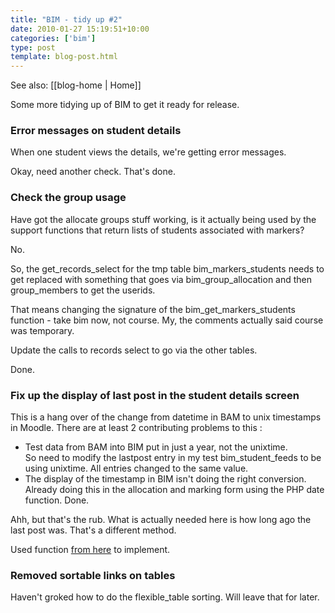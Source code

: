 ```yaml
---
title: "BIM - tidy up #2"
date: 2010-01-27 15:19:51+10:00
categories: ['bim']
type: post
template: blog-post.html
---
```


See also: [[blog-home | Home]]

Some more tidying up of BIM to get it ready for release.

### Error messages on student details

When one student views the details, we're getting error messages.

Okay, need another check. That's done.

### Check the group usage

Have got the allocate groups stuff working, is it actually being used by the support functions that return lists of students associated with markers?

No.

So, the get\_records\_select for the tmp table bim\_markers\_students needs to get replaced with something that goes via bim\_group\_allocation and then group\_members to get the userids.

That means changing the signature of the bim\_get\_markers\_students function - take bim now, not course. My, the comments actually said course was temporary.

Update the calls to records select to go via the other tables.

Done.

### Fix up the display of last post in the student details screen

This is a hang over of the change from datetime in BAM to unix timestamps in Moodle. There are at least 2 contributing problems to this :

- Test data from BAM into BIM put in just a year, not the unixtime.  
    So need to modify the lastpost entry in my test bim\_student\_feeds to be using unixtime. All entries changed to the same value.
- The display of the timestamp in BIM isn't doing the right conversion.  
    Already doing this in the allocation and marking form using the PHP date function. Done.

Ahh, but that's the rub. What is actually needed here is how long ago the last post was. That's a different method.

Used function [from here](http://www.charles-reace.com/PHP_and_MySQL/Time_Difference/) to implement.

### Removed sortable links on tables

Haven't groked how to do the flexible\_table sorting. Will leave that for later.